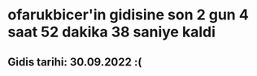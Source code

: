 # ofarukbicer'in gidisine son 2 gun 4 saat 52 dakika 38 saniye kaldi

## Gidis tarihi: 30.09.2022 :(